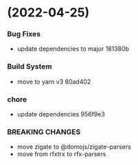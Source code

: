 #  (2022-04-25)


### Bug Fixes

* update dependencies to major 181380b


### Build System

* move to yarn v3 80ad402


### chore

* update dependencies 956f9e3


### BREAKING CHANGES

* move zigate to @domojs/zigate-parsers
* move from rfxtrx to rfx-parsers



